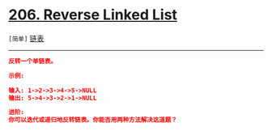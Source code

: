 # [206. Reverse Linked List](https://leetcode-cn.com/problems/reverse-linked-list/)

`[简单]` [链表](https://leetcode-cn.com/tag/linked-list/)

---

```json
反转一个单链表。

示例:

输入: 1->2->3->4->5->NULL
输出: 5->4->3->2->1->NULL

进阶:
你可以迭代或递归地反转链表。你能否用两种方法解决这道题？

```

